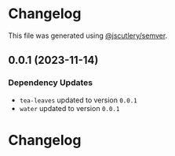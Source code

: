 # Changelog

This file was generated using [@jscutlery/semver](https://github.com/jscutlery/semver).

## 0.0.1 (2023-11-14)

### Dependency Updates

* `tea-leaves` updated to version `0.0.1`
* `water` updated to version `0.0.1`
# Changelog
